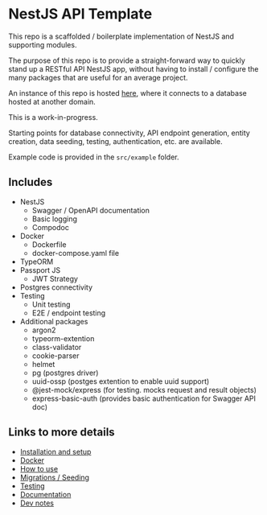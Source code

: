 # NestJS API Template

<!-- Uncomment the line below when using this template for a project. -->
<!-- This project was built with the [NestJS Template]([github link goes here)](https://github.com/mattburnett-repo/nestjs-api-template). -->

This repo is a scaffolded / boilerplate implementation of NestJS and supporting modules.

The purpose of this repo is to provide a straight-forward way to quickly stand up a RESTful API NestJS app, without having to install / configure the many packages that are useful for an average project.

An instance of this repo is hosted [here](https://nestjs-api-template.fly.dev/api), where it connects to a database hosted at another domain.

This is a work-in-progress.

Starting points for database connectivity, API endpoint generation, entity creation, data seeding, testing, authentication, etc. are available.

Example code is provided in the `src/example` folder.

## Includes

- NestJS
  - Swagger / OpenAPI documentation
  - Basic logging
  - Compodoc
- Docker
  - Dockerfile
  - docker-compose.yaml file
- TypeORM
- Passport JS
  - JWT Strategy
- Postgres connectivity
- Testing
  - Unit testing
  - E2E / endpoint testing
- Additional packages
  - argon2
  - typeorm-extention
  - class-validator
  - cookie-parser
  - helmet
  - pg (postgres driver)
  - uuid-ossp (postges extention to enable uuid support)
  - @jest-mock/express (for testing. mocks request and result objects)
  - express-basic-auth (provides basic authentication for Swagger API doc)

## Links to more details

- [Installation and setup](./InstallationAndSetup.md)
- [Docker](./Docker.md)
- [How to use](./HowToUse.md)
- [Migrations / Seeding](./MigrationsAndSeeding.md)
- [Testing](./Testing.md)
- [Documentation](./Documentation.md)
- [Dev notes](./DevNotes.md)
